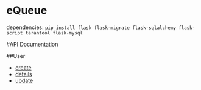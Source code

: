 # eQueue

dependencies:
`pip install flask flask-migrate flask-sqlalchemy flask-script tarantool flask-mysql`


#API Documentation

##User
* [create](./doc/user/create.md)
* [details](./doc/user/details.md)
* [update](./doc/user/update.md)
